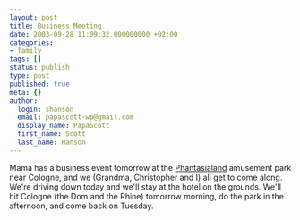 ```yaml
---
layout: post
title: Business Meeting
date: 2003-09-28 11:09:32.000000000 +02:00
categories:
- family
tags: []
status: publish
type: post
published: true
meta: {}
author:
  login: shanson
  email: papascott-wp@gmail.com
  display_name: PapaScott
  first_name: Scott
  last_name: Hanson
---
```

<p>Mama has a business event tomorrow at the <a title="Phantasialand - Der Park für alle" href="http://www.phantasialand.de/">Phantasialand</a> amusement park near Cologne, and we (Grandma, Christopher and I) all get to come along. We're driving down today and we'll stay at the hotel on the grounds. We'll hit Cologne (the Dom and the Rhine) tomorrow morning, do the park in the afternoon, and come back on Tuesday.</p>
